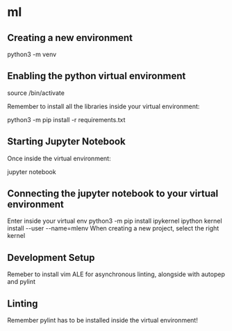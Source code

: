# ml

## Creating a new environment

python3 -m venv <myenvname>

## Enabling the python virtual environment

source <myenvname>/bin/activate

Remember to install all the libraries inside your virtual environment:

python3 -m pip install -r requirements.txt

## Starting Jupyter Notebook

Once inside the virtual environment:

jupyter notebook


## Connecting the jupyter notebook to your virtual environment

Enter inside your virtual env
python3 -m pip install ipykernel 
ipython kernel install --user --name=mlenv
When creating a new project, select the right kernel


## Development Setup

Remeber to install vim ALE for asynchronous linting, alongside with autopep and pylint


## Linting

Remember pylint has to be installed inside the virtual environment!
